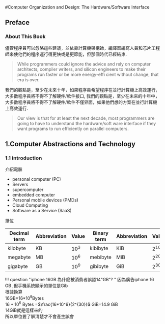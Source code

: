 #Computer Organization and Design: The Hardware/Software Interface

## Preface

### About This Book

儘管程序員可以忽略這些建議，並依靠計算機架構師，編譯器編寫人員和芯片工程師來使他們的程序運行得更快或是更節能，但那個時代已經結束.

>While programmers could ignore the advice and rely on computer architects, compiler writers, and silicon engineers to make their programs run faster or be more energy-effi cient without change, that era is over.


我們的觀點是，至少在未來十年，如果程序員希望程序在並行計算機上高效運行，大多數程序員將不得不了解硬件/軟件接口, 我們的觀點是，至少在未來的十年中，大多數程序員將不得不了解硬件/軟件不僅界面，如果他們想的方案在並行計算機上高效運行.

>Our view is that for at least the next decade, most programmers are going to have to understand the hardware/soft ware interface if they want programs to run efficiently on parallel computers.

## 1.Computer Abstractions and Technology

### 1.1 introduction

介紹電腦


* personal computer (PC)
* Servers
* supercomputer
* embedded computer
* Personal mobile devices (PMDs)
* Cloud Computing
* Software as a Service (SaaS)

單位

Decimal term|Abbreviation|Value|Binary term|Abbreviation|Value
--|--|--|--|--|--
kilobyte|KB|$10^3$|kibibyte|KiB|$2^{10}$
megabyte|MB|$10^6$|mebibyte|MiB|$2^{20}$
gigabyte|GB|$10^9$|gibibyte|GiB|$2^{30}$

!!! question "iphone 16GB 為什麼被消費者誤認14"GB"? " 
    因為廣告iphone 16 GB ,但手機系統顯示的單位是Gib</br>
    根據換算</br>
    16GB=16*$10^9$Bytes</br>
    $16*10^9$ Bytes =$\frac{16*10^9}{2^{30}}$ GiB=14.9 GiB</br>
    14GiB就是這樣來的</br>
    所以單位要了解清楚才不會產生誤會
    